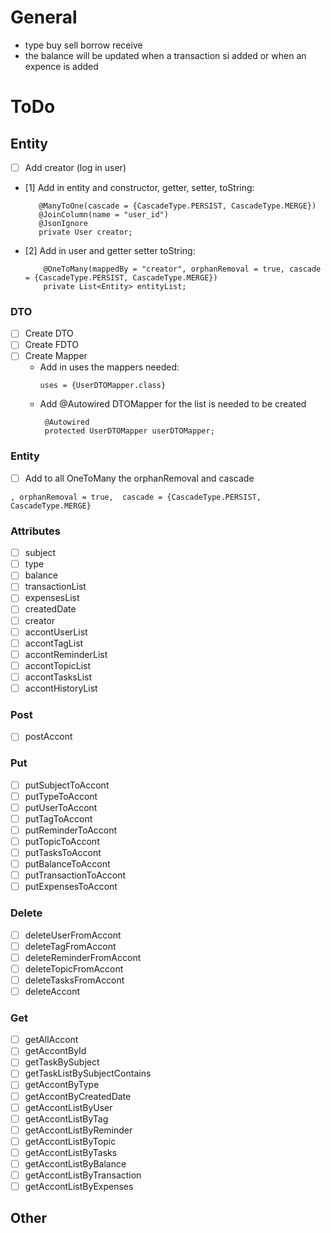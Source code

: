 # General

- type buy sell borrow receive
- the balance will be updated when a transaction si added or when an expence is added

# ToDo

## Entity

- [ ] Add creator (log in user)
- [1] Add in entity and constructor, getter, setter, toString:
   ```
      @ManyToOne(cascade = {CascadeType.PERSIST, CascadeType.MERGE})
      @JoinColumn(name = "user_id")
      @JsonIgnore
      private User creator;
  ```
- [2] Add in user and getter setter toString:
  ```
      @OneToMany(mappedBy = "creator", orphanRemoval = true, cascade = {CascadeType.PERSIST, CascadeType.MERGE})
      private List<Entity> entityList;
  ```

### DTO

- [ ] Create DTO
- [ ] Create FDTO
- [ ] Create Mapper
    - Add in uses the mappers needed:
      ```
      uses = {UserDTOMapper.class}
      ```
    - Add @Autowired DTOMapper for the list is needed to be created
      ```
       @Autowired
       protected UserDTOMapper userDTOMapper;
      ```

### Entity

- [ ] Add to all OneToMany the orphanRemoval and cascade

```
, orphanRemoval = true,  cascade = {CascadeType.PERSIST, CascadeType.MERGE}
```

### Attributes

- [ ] subject
- [ ] type
- [ ] balance
- [ ] transactionList
- [ ] expensesList
- [ ] createdDate
- [ ] creator
- [ ] accontUserList
- [ ] accontTagList
- [ ] accontReminderList
- [ ] accontTopicList
- [ ] accontTasksList
- [ ] accontHistoryList

### Post

- [ ] postAccont

### Put

- [ ] putSubjectToAccont
- [ ] putTypeToAccont
- [ ] putUserToAccont
- [ ] putTagToAccont
- [ ] putReminderToAccont
- [ ] putTopicToAccont
- [ ] putTasksToAccont
- [ ] putBalanceToAccont
- [ ] putTransactionToAccont
- [ ] putExpensesToAccont

### Delete

- [ ] deleteUserFromAccont
- [ ] deleteTagFromAccont
- [ ] deleteReminderFromAccont
- [ ] deleteTopicFromAccont
- [ ] deleteTasksFromAccont
- [ ] deleteAccont

### Get

- [ ] getAllAccont
- [ ] getAccontById
- [ ] getTaskBySubject
- [ ] getTaskListBySubjectContains
- [ ] getAccontByType
- [ ] getAccontByCreatedDate
- [ ] getAccontListByUser
- [ ] getAccontListByTag
- [ ] getAccontListByReminder
- [ ] getAccontListByTopic
- [ ] getAccontListByTasks
- [ ] getAccontListByBalance
- [ ] getAccontListByTransaction
- [ ] getAccontListByExpenses

## Other
